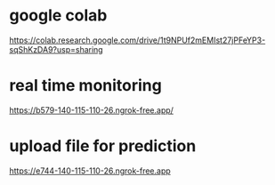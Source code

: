 # google colab <br/>
https://colab.research.google.com/drive/1t9NPUf2mEMIst27jPFeYP3-sqShKzDA9?usp=sharing

# real time monitoring
https://b579-140-115-110-26.ngrok-free.app/

# upload file for prediction
  https://e744-140-115-110-26.ngrok-free.app

